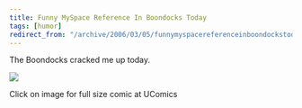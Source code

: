 ```yaml
---
title: Funny MySpace Reference In Boondocks Today
tags: [humor]
redirect_from: "/archive/2006/03/05/funnymyspacereferenceinboondockstoday.aspx/"
---
```


The Boondocks cracked me up today.

[![](https://haacked.com/images/BoondocksMySpace.gif)](http://www.ucomics.com/boondocks/2006/03/06/ "Boondocks 2006-03-06")

Click on image for full size comic at UComics


